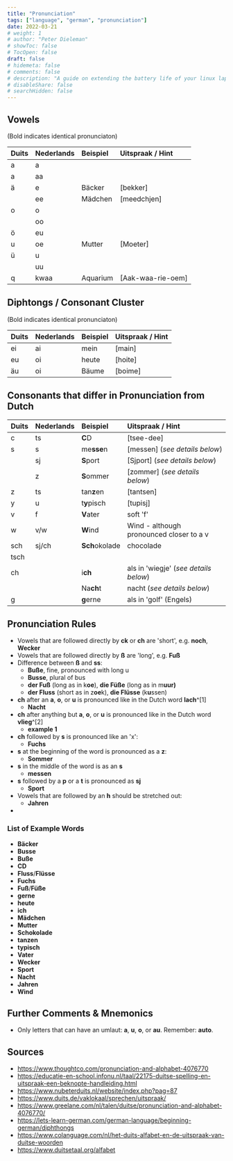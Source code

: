 ```yaml
---
title: "Pronunciation"
tags: ["language", "german", "pronunciation"]
date: 2022-03-21
# weight: 1
# author: "Peter Dieleman"
# showToc: false
# TocOpen: false
draft: false
# hidemeta: false
# comments: false
# description: "A guide on extending the battery life of your linux laptop"
# disableShare: false
# searchHidden: false
---
```


## Vowels

(Bold indicates identical pronunciaton)

| Duits | Nederlands | Beispiel | Uitspraak / Hint  |
| :---- | :--------- | :------- | :---------------- |
| a     | a          |          |                   |
| a     | aa         |          |                   |
| ä     | e          | Bäcker   | [bekker]          |
|       | ee         | Mädchen  | [meedchjen]       |
| o     | o          |          |                   |
|       | oo         |          |                   |
| ö     | eu         |          |                   |
| u     | oe         | Mutter   | [Moeter]          |
| ü     | u          |          |                   |
|       | uu         |          |                   |
| q     | kwaa       | Aquarium | [Aak-waa-rie-oem] |

## Diphtongs / Consonant Cluster

(Bold indicates identical pronunciaton)

| Duits | Nederlands | Beispiel | Uitspraak / Hint |
| :---- | :--------- | :------- | :--------------- |
| ei    | ai         | mein     | [main]           |
| eu    | oi         | heute    | [hoite]          |
| äu    | oi         | Bäume    | [boime]          |


## Consonants that differ in Pronunciation from Dutch


| Duits | Nederlands | Beispiel       | Uitspraak / Hint                         |
| :---- | :--------- | :------------- | :--------------------------------------- |
| c     | ts         | **C**D         | [tsee-dee]                               |
| s     | s          | me**sse**n     | [messen] (*see details below*)           |
|       | sj         | **S**port      | [Sjport] (*see details below*)           |
|       | z          | **S**ommer     | [zommer] (*see details below*)           |
| z     | ts         | tan**z**en     | [tantsen]                                |
| y     | u          | t**y**pisch    | [tupisj]                                 |
| v     | f          | **V**ater      | soft 'f'                                 |
| w     | v/w        | **W**ind       | Wind - although pronounced closer to a v |
| sch   | sj/ch      | **Sch**okolade | chocolade                                |
| tsch  |            |                |                                          |
| ch    |            | i**ch**        | als in 'wiegje' (*see details below*)    |
|       |            | Na**ch**t      | nacht  (*see details below*)             |
| g     |            | **g**erne      | als in 'golf' (Engels)                   |



## Pronunciation Rules

- Vowels that are followed directly by **ck** or **ch** are 'short', e.g. **noch**, **Wecker**
- Vowels that are followed directly by **ß** are  'long', e.g. **Fuß**
- Difference between **ß** and **ss**:
  - **Buße**, fine, pronounced with long u
  - **Busse**, plural of bus
  - **der Fuß** (long as in k**oe**), **die Füße** (long as in m**uur)**
  - **der Fluss** (short as in z**oe**k), **die Flüsse** (k**u**ssen)
- **ch** after an **a**, **o**, or **u** is pronounced like in the Dutch word **lach**^[1]
  - **Nacht**
- **ch** after anything but **a**, **o**, or **u** is pronounced like in the Dutch word **vlieg**^[2]
  - **example 1**
- **ch** followed by **s** is pronounced like an 'x':
  - **Fuchs**
- **s** at the beginning of the word is pronounced as a **z**:
  - **Sommer**
- **s** in the middle of the word is as an **s**
  - **messen**
- **s** followed by a **p** or a **t** is pronounced as **sj**
  - **Sport**
- Vowels that are followed by an **h** should be stretched out:
  - **Jahren**
- 

### List of Example Words

- **Bäcker**
- **Busse**
- **Buße**
- **CD**
- **Fluss**/**Flüsse**
- **Fuchs**
- **Fuß**/**Füße**
- **gerne**
- **heute**
- **ich**
- **Mädchen**
- **Mutter**
- **Schokolade**
- **tanzen**
- **typisch**
- **Vater**
- **Wecker**
- **Sport**
- **Nacht**
- **Jahren**
- **Wind**

## Further Comments & Mnemonics

- Only letters that can have an umlaut: **a**, **u**, **o**, or **au**. Remember: **auto**.

## Sources

- <https://www.thoughtco.com/pronunciation-and-alphabet-4076770>
- <https://educatie-en-school.infonu.nl/taal/22175-duitse-spelling-en-uitspraak-een-beknopte-handleiding.html>
- <https://www.nubeterduits.nl/website/index.php?pag=87>
- <https://www.duits.de/vaklokaal/sprechen/uitspraak/>
- <https://www.greelane.com/nl/talen/duitse/pronunciation-and-alphabet-4076770/>
- <https://lets-learn-german.com/german-language/beginning-german/diphthongs>
- <https://www.colanguage.com/nl/het-duits-alfabet-en-de-uitspraak-van-duitse-woorden>
- <https://www.duitsetaal.org/alfabet>

[^1]: aka Ach-laut 
[^2]: aka Ich-laut